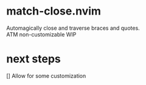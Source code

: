 # match-close.nvim
Automagically close and traverse braces and quotes.  
ATM non-customizable
WIP
# next steps
[] Allow for some customization
